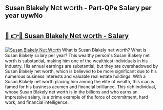 ## Susan Blakely N𝚎t w𝚘rth - Part-QPe S𝚊lary per year uywNo

# <h2><a href="http://gc3ib2.nevu.top/?p=Susan+Blakely">🔗 👉🔴 Susan Blakely N𝚎t w𝚘rth - S𝚊lary</a></h2>

[![Susan Blakely N𝚎t W𝚘rth](https://i.imgur.com/Oavwk0R.jpeg)](http://gc3ib2.nevu.top/?p=Susan+Blakely)
What is Susan Blakely n𝚎t w𝚘rth? What is Susan Blakely s𝚊lary per year?
This wealthy person's Susan Blakely net worth is substantial, making him one of the wealthiest individuals in his industry. His annual earnings are substantial, but they are overshadowed by Susan Blakely net worth, which is believed to be more significant due to his numerous business interests and valuable real estate holdings. With a Susan Blakely net worth placing him among the elite of wealth, this man is famed for his business acumen and financial brilliance. This rich individual, whose Susan Blakely net worth is in the billions and who earns an impressive salary, is a prime example of the force of commitment, hard work, and financial intelligence.
